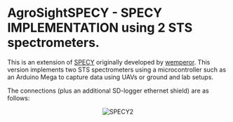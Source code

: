 #  AgroSightSPECY - SPECY IMPLEMENTATION using 2 STS spectrometers.


This is an extension of [SPECY](https://github.com/wemperor/SPECY)  originally developed by
[wemperor](https://github.com/wemperor).
  This version implements two STS spectrometers using a microcontroller such as an Arduino Mega to capture data   using UAVs or ground and lab setups.

The connections (plus an additional SD-logger ethernet shield) are as follows:

<p align="center">
  <img src="https://github.com/calugo/AgroSightSPECY/blob/master/setup.png?raw=true" alt="SPECY2"/>  
</p>
